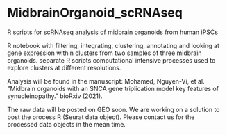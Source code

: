 # MidbrainOrganoid_scRNAseq
R scripts for scRNAseq analysis of midbrain organoids from human iPSCs

R notebook with 
filtering, integrating, clustering, annotating and looking at gene expression within clusters from two samples of three midbrain organoids.
separate R scripts computational intensive processes used to explore clusters at different resolutions.

Analysis will be found in the manuscript:
Mohamed, Nguyen-Vi, et al. "Midbrain organoids with an SNCA gene triplication model key features of synucleinopathy." bioRxiv (2021).

The raw data will be posted on GEO soon.
We are working on a solution to post the process R (Seurat data object). Please contact us for the processed data objects in the mean time. 
